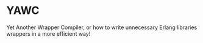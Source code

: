 # YAWC

Yet Another Wrapper Compiler, or how to write unnecessary Erlang libraries wrappers in a more
efficient way!
